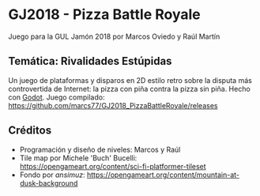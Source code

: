 # GJ2018 - Pizza Battle Royale
Juego para la GUL Jamón 2018 por Marcos Oviedo y Raúl Martín

## Temática: Rivalidades Estúpidas
Un juego de plataformas y disparos en 2D estilo retro sobre la disputa más
controvertida de Internet: la pizza con piña contra la pizza sin piña. Hecho con
[Godot](https://godotengine.org/).
Juego compilado: https://github.com/marcs77/GJ2018_PizzaBattleRoyale/releases
## Créditos
 * Programación y diseño de niveles: Marcos y Raúl
 * Tile map por Michele 'Buch' Bucelli: https://opengameart.org/content/sci-fi-platformer-tileset
 * Fondo por *ansimuz*: https://opengameart.org/content/mountain-at-dusk-background
